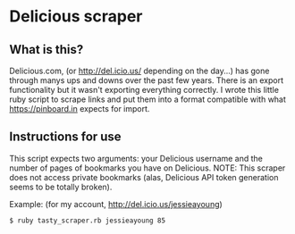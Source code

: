 # Delicious scraper

## What is this?

Delicious.com, (or http://del.icio.us/ depending on the day...) has gone through
manys ups and downs over the past few years. There is an export functionality
but it wasn't exporting everything correctly. I wrote this little ruby script to
scrape links and put them into a format compatible with what https://pinboard.in
expects for import.

## Instructions for use

This script expects two arguments: your Delicious username and the number of
pages of bookmarks you have on Delicious. NOTE: This scraper does not access
private bookmarks (alas, Delicious API token generation seems to be totally
broken).

Example: (for my account, http://del.icio.us/jessieayoung)

```
$ ruby tasty_scraper.rb jessieayoung 85
```
